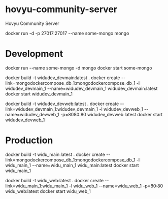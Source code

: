 # hovyu-community-server
Hovyu Community Server

docker run -d -p 27017:27017 --name some-mongo mongo

Development
==========

docker run --name some-mongo -d mongo
docker start some-mongo

docker build -t widudev_devmain:latest .
docker create --link=mongodockercompose_db_1:mongodockercompose_db_1 -l widudev_devmain_1 --name=widudev_devmain_1 widudev_devmain:latest
docker start widudev_devmain_1

docker build -t widudev_devweb:latest .
docker create --link=widudev_devmain_1:widudev_devmain_1 -l widudev_devweb_1 --name=widudev_devweb_1 -p=8080:80 widudev_devweb:latest
docker start widudev_devweb_1

Production
=========

docker build -t widu_main:latest .
docker create --link=mongodockercompose_db_1:mongodockercompose_db_1 -l widu_main_1 --name=widu_main_1 widu_main:latest
docker start widu_main_1

docker build -t widu_web:latest .
docker create --link=widu_main_1:widu_main_1 -l widu_web_1 --name=widu_web_1 -p=80:80 widu_web:latest
docker start widu_web_1
